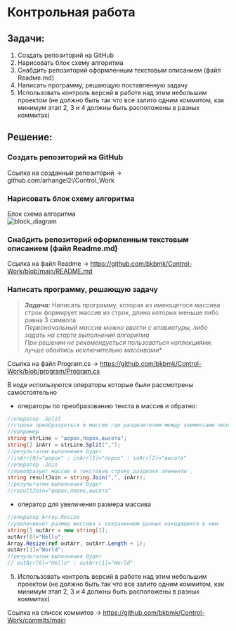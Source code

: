 # Контрольная работа
## Задачи:
1. Создать репозиторий на GitHub
2. Нарисовать блок схему алгоритма
3. Снабдить репозиторий оформленным текстовым описанием (файл Readмe.md)
4. Написать программу, решающую поставленную задачу
5. Использовать контроль версий в работе над этим небольшим проектом (не должно быть так что все залито одним коммитом, как минимум этап 2, 3 и 4 должны быть расположены в разных коммитах)
## Решение:
### Создать репозиторий на GitHub
Ссылка на созданный репозиторий -> github.com/arhangel2i/Control_Work
### Нарисовать блок схему алгоритма
Блок схема алгоритма  
![block_diagram](https://user-images.githubusercontent.com/103956470/208291092-026716d8-1c57-4a3f-aed9-2d9e2dc11d60.png)
### Снабдить репозиторий оформленным текстовым описанием (файл Readme.md)
Ссылка на файл Readme -> https://github.com/bkbmk/Control-Work/blob/main/README.md
### Написать программу, решающую задачу
>***Задача:*** Написать программу, которая из имеющегося массива строк формирует массив из строк, длина которых меньше либо равна 3 символа<br/>*Первоначальный массив можно ввести с клавиатуры, либо задать на старте выполнения алгоритма*<br/>*При решении не рекомендуеться пользоваться коллекциями, лучше обойтись исключительно массивами**
 
Ссылка на файл Program.cs -> https://github.com/bkbmk/Control-Work/blob/program/Program.cs


В коде используются операторы которые были рассмотрены самостоятельно
- операторы по преобразованию текста в массив и обратно:
```C#
//оператор .Split
//строка преобразуеться в массив где разделителем между элементами является ,
//например
string strLine = "шорох,порох,высота";
string[] inArr = strLine.Split(",");
//результатом выполнения будет
//inArr[0]="шорох" : inArr[1]="порох" : inArr[2]="высота"
//оператор .Join
//преобразует массив в текстовую строку разделяя элементы , 
string resultJoin = string.Join(",", inArr);
//результатом выполнения будет
//resultJoin="шорох,порох,высота"
```
- оператор для увеличения размера массива
```C#
//оператор Array.Resize
//увеличивает размер массива с сохранением данных находящихся в нем
string[] outArr = new string[1];
outArr[0]="Hello";
Array.Resize(ref outArr, outArr.Length + 1);
outArr[1]="World";
//результатом выполнения будет
// outArr[0]="Hello" : outArr[1]="World"
```
5. Использовать контроль версий в работе над этим небольшим проектом (не должно быть так что все залито одним коммитом, как минимум этап 2, 3 и 4 должны быть расположены в разных коммитах)


Ссылка на список коммитов -> https://github.com/bkbmk/Control-Work/commits/main
